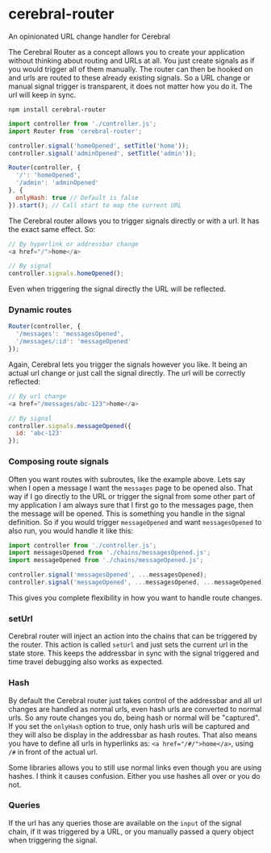 # cerebral-router
An opinionated URL change handler for Cerebral

The Cerebral Router as a concept allows you to create your application without thinking about routing and URLs at all. You just create signals as if you would trigger all of them manually. The router can then be hooked on and urls are routed to these already existing signals. So a URL change or manual signal trigger is transparent, it does not matter how you do it. The url will keep in sync.

`npm install cerebral-router`

```js
import controller from './controller.js';
import Router from 'cerebral-router';

controller.signal('homeOpened', setTitle('home'));
controller.signal('adminOpened', setTitle('admin'));

Router(controller, {
  '/': 'homeOpened',
  '/admin': 'adminOpened'
}, {
  onlyHash: true // Default is false
}).start(); // Call start to map the current URL
```

The Cerebral router allows you to trigger signals directly or with a url. It has the exact same effect. So:

```js
// By hyperlink or addressbar change
<a href="/">home</a>

// By signal
controller.signals.homeOpened();
```
Even when triggering the signal directly the URL will be reflected.

### Dynamic routes
```js
Router(controller, {
  '/messages': 'messagesOpened',
  '/messages/:id': 'messageOpened'
});
```

Again, Cerebral lets you trigger the signals however you like. It being an actual url change or just call the signal directly. The url will be correctly reflected:

```js
// By url change
<a href="/messages/abc-123">home</a>

// By signal
controller.signals.messageOpened({
  id: 'abc-123'
});
```


### Composing route signals
Often you want routes with subroutes, like the example above. Lets say when I open a message I want the `messages` page to be opened also. That way if I go directly to the URL or trigger the signal from some other part of my application I am always sure that I first go to the messages page, then the message will be opened. This is something you handle in the signal definition. So if you would trigger `messageOpened` and want `messagesOpened` to also run, you would handle it like this:

```js
import controller from './controller.js';
import messagesOpened from './chains/messagesOpened.js';
import messageOpened from './chains/messageOpened.js';

controller.signal('messagesOpened', ...messagesOpened);
controller.signal('messageOpened', ...messagesOpened, ...messageOpened);
```

This gives you complete flexibility in how you want to handle route changes.

### setUrl
Cerebral router will inject an action into the chains that can be triggered by the router. This action is called `setUrl` and just sets the current url in the state store. This keeps the addressbar in sync with the signal triggered and time travel debugging also works as expected.

### Hash
By default the Cerebral router just takes control of the addressbar and all url changes are handled as normal urls, even hash urls are converted to normal urls. So any route changes you do, being hash or normal will be "captured". If you set the `onlyHash` option to true, only hash urls will be captured and they will also be display in the addressbar as hash routes. That also means you have to define all urls in hyperlinks as: `<a href="/#/">home</a>`, using `/#` in front of the actual url.

Some libraries allows you to still use normal links even though you are using hashes. I think it causes confusion. Either you use hashes all over or you do not.

### Queries
If the url has any queries those are available on the `input` of the signal chain, if it was triggered by a URL, or you manually passed a query object when triggering the signal.
